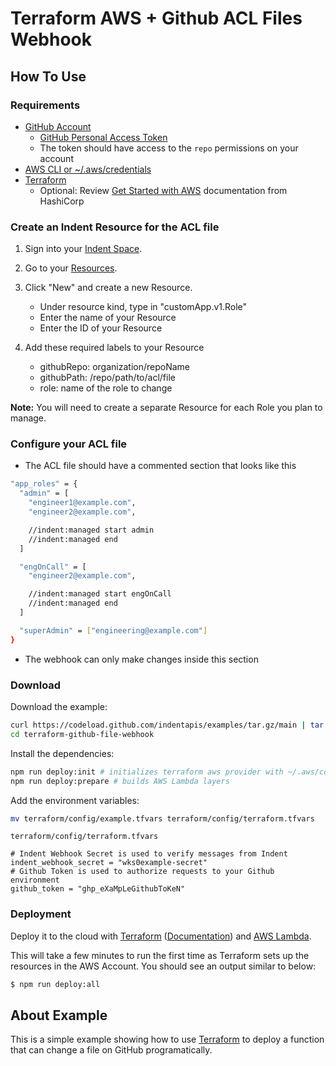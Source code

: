 # Terraform AWS + Github ACL Files Webhook

## How To Use

### Requirements

- [GitHub Account](https://github.com)
  - [GitHub Personal Access Token](https://docs.github.com/en/github/authenticating-to-github/keeping-your-account-and-data-secure/creating-a-personal-access-token)
  - The token should have access to the `repo` permissions on your account
- [AWS CLI or ~/.aws/credentials](https://docs.aws.amazon.com/cli/latest/userguide/cli-configure-quickstart.html)
- [Terraform](https://terraform.io)
  - Optional: Review [Get Started with AWS](https://learn.hashicorp.com/collections/terraform/aws-get-started) documentation from HashiCorp

### Create an Indent Resource for the ACL file

1. Sign into your [Indent Space](https://indent.com/spaces).
1. Go to your [Resources](https://indent.com/spaces?next=/manage/spaces/[space]/resources/new).
1. Click "New" and create a new Resource.

   - Under resource kind, type in "customApp.v1.Role"
   - Enter the name of your Resource
   - Enter the ID of your Resource

1. Add these required labels to your Resource

   - githubRepo: organization/repoName
   - githubPath: /repo/path/to/acl/file
   - role: name of the role to change

**Note:** You will need to create a separate Resource for each Role you plan to manage.

### Configure your ACL file

- The ACL file should have a commented section that looks like this

```bash
"app_roles" = {
  "admin" = [
    "engineer1@example.com",
    "engineer2@example.com",

    //indent:managed start admin
    //indent:managed end
  ]

  "engOnCall" = [
    "engineer2@example.com",

    //indent:managed start engOnCall
    //indent:managed end
  ]

  "superAdmin" = ["engineering@example.com"]
}
```

- The webhook can only make changes inside this section

### Download

Download the example:

```bash
curl https://codeload.github.com/indentapis/examples/tar.gz/main | tar -xz --strip=3 examples-main/webhooks/change/terraform-github-file-webhook
cd terraform-github-file-webhook
```

Install the dependencies:

```bash
npm run deploy:init # initializes terraform aws provider with ~/.aws/config
npm run deploy:prepare # builds AWS Lambda layers
```

Add the environment variables:

```bash
mv terraform/config/example.tfvars terraform/config/terraform.tfvars
```

`terraform/config/terraform.tfvars`

```hcl
# Indent Webhook Secret is used to verify messages from Indent
indent_webhook_secret = "wks0example-secret"
# Github Token is used to authorize requests to your Github environment
github_token = "ghp_eXaMpLeGithubToKeN"
```

### Deployment

Deploy it to the cloud with [Terraform](https://terraform.io) ([Documentation](https://terraform.io/docs/)) and [AWS Lambda](https://aws.amazon.com/lambda/).

This will take a few minutes to run the first time as Terraform sets up the resources in the AWS Account. You should see an output similar to below:

```bash
$ npm run deploy:all
```

## About Example

This is a simple example showing how to use [Terraform](https://terraform.io) to deploy a function that can change a file on GitHub programatically.
